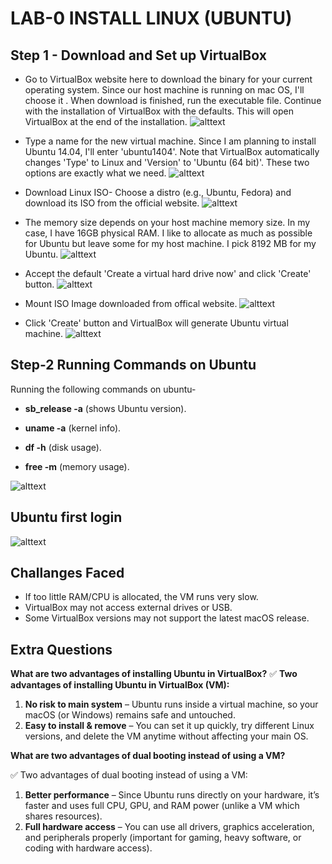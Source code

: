# LAB-0 INSTALL LINUX (UBUNTU)
## Step 1 - Download and Set up VirtualBox
* Go to VirtualBox website here to download the binary for your current operating system. Since our host machine is running on mac OS, I'll choose it . When download is finished, run the executable file. Continue with the installation of VirtualBox with the defaults. This will open VirtualBox at the end of the installation.
![alttext](<./Screenshot 2025-09-06 at 1.28.33 PM.png>)



* Type a name for the new virtual machine. Since I am planning to install Ubuntu 14.04, I'll enter 'ubuntu1404'. Note that VirtualBox automatically changes 'Type' to Linux and 'Version' to 'Ubuntu (64 bit)'. These two options are exactly what we need.
![alttext](<./Screenshot 2025-09-06 at 1.36.00 PM.png>)

* Download Linux ISO- Choose a distro (e.g., Ubuntu, Fedora) and download its ISO from the official website.
![alttext](<./Screenshot 2025-09-06 at 1.42.38 PM.png>)

* The memory size depends on your host machine memory size. In my case, I have 16GB physical RAM. I like to allocate as much as possible for Ubuntu but leave some for my  host machine. I pick 8192 MB for my Ubuntu.
![alttext](<./Screenshot 2025-09-06 at 1.36.38 PM.png>)

* Accept the default 'Create a virtual hard drive now' and click 'Create' button.
![alttext](<./Screenshot 2025-09-06 at 1.36.51 PM.png>)

* Mount ISO Image downloaded from offical website.
![alttext](<./Screenshot 2025-09-06 at 1.47.52 PM-1.png>)

* Click 'Create' button and VirtualBox will generate Ubuntu virtual machine.
![alttext](<./Screenshot 2025-09-06 at 1.53.40 PM.png>)



## Step-2 Running Commands on Ubuntu
Running the following commands on ubuntu-

- **sb_release -a** (shows Ubuntu version).

- **uname -a** (kernel info).

- **df -h** (disk usage).

- **free -m** (memory usage).

![alttext](<./Screenshot 2025-09-06 at 1.59.26 PM.png>)

## Ubuntu first login

![alttext](<./Screenshot 2025-09-06 at 2.44.01 PM.png>)



## Challanges Faced
- If too little RAM/CPU is allocated, the VM runs very slow.
- VirtualBox may not access external drives or USB.
- Some VirtualBox versions may not support the latest macOS release.


## Extra Questions

**What are two advantages of installing Ubuntu in VirtualBox?**
✅ **Two advantages of installing Ubuntu in VirtualBox (VM):**

1. **No risk to main system** – Ubuntu runs inside a virtual machine, so your macOS (or Windows) remains safe and untouched.
2. **Easy to install & remove** – You can set it up quickly, try different Linux versions, and delete the VM anytime without affecting your main OS.

**What are two advantages of dual booting instead of using a VM?**

✅ Two advantages of dual booting instead of using a VM:

1. **Better performance** – Since Ubuntu runs directly on your hardware, it’s faster and uses full CPU, GPU, and RAM power (unlike a VM which shares resources).
2. **Full hardware access** – You can use all drivers, graphics acceleration, and peripherals properly (important for gaming, heavy software, or coding with hardware access).





